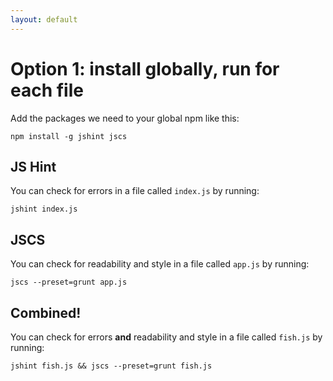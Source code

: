```yaml
---
layout: default
---
```


# Option 1: install globally, run for each file

Add the packages we need to your global npm like this:

```
npm install -g jshint jscs
```

## JS Hint

You can check for errors in a file called `index.js` by running:

```
jshint index.js
```

## JSCS

You can check for readability and style in a file called `app.js` by running:

```
jscs --preset=grunt app.js
```

## Combined!

You can check for errors **and** readability and style in a file called `fish.js` by running:

```
jshint fish.js && jscs --preset=grunt fish.js
```
